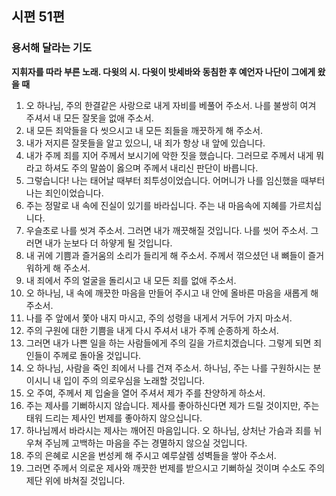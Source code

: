 ## 시편 51편

### 용서해 달라는 기도
**지휘자를 따라 부른 노래. 다윗의 시. 다윗이 밧세바와 동침한 후 예언자 나단이 그에게 왔을 때**
1. 오 하나님, 주의 한결같은 사랑으로 내게 자비를 베풀어 주소서. 나를 불쌍히 여겨 주셔서 내 모든 잘못을 없애 주소서.
2. 내 모든 죄악들을 다 씻으시고 내 모든 죄들을 깨끗하게 해 주소서.
3. 내가 저지른 잘못들을 알고 있으니, 내 죄가 항상 내 앞에 있습니다.
4. 내가 주께 죄를 지어 주께서 보시기에 악한 짓을 했습니다. 그러므로 주께서 내게 뭐라고 하셔도 주의 말씀이 옳으며 주께서 내리신 판단이 바릅니다.
5. 그렇습니다! 나는 태어날 때부터 죄투성이었습니다. 어머니가 나를 임신했을 때부터 나는 죄인이었습니다.
6. 주는 정말로 내 속에 진실이 있기를 바라십니다. 주는 내 마음속에 지혜를 가르치십니다.
7. 우슬초로 나를 씻겨 주소서. 그러면 내가 깨끗해질 것입니다. 나를 씻어 주소서. 그러면 내가 눈보다 더 하얗게 될 것입니다.
8. 내 귀에 기쁨과 즐거움의 소리가 들리게 해 주소서. 주께서 꺾으셨던 내 뼈들이 즐거워하게 해 주소서.
9. 내 죄에서 주의 얼굴을 돌리시고 내 모든 죄를 없애 주소서.
10. 오 하나님, 내 속에 깨끗한 마음을 만들어 주시고 내 안에 올바른 마음을 새롭게 해 주소서.
11. 나를 주 앞에서 쫓아 내지 마시고, 주의 성령을 내게서 거두어 가지 마소서.
12. 주의 구원에 대한 기쁨을 내게 다시 주셔서 내가 주께 순종하게 하소서.
13. 그러면 내가 나쁜 일을 하는 사람들에게 주의 길을 가르치겠습니다. 그렇게 되면 죄인들이 주께로 돌아올 것입니다.
14. 오 하나님, 사람을 죽인 죄에서 나를 건져 주소서. 하나님, 주는 나를 구원하시는 분이시니 내 입이 주의 의로우심을 노래할 것입니다.
15. 오 주여, 주께서 제 입술을 열어 주셔서 제가 주를 찬양하게 하소서.
16. 주는 제사를 기뻐하시지 않습니다. 제사를 좋아하신다면 제가 드릴 것이지만, 주는 태워 드리는 제사인 번제를 좋아하지 않으십니다.
17. 하나님께서 바라시는 제사는 깨어진 마음입니다. 오 하나님, 상처난 가슴과 죄를 뉘우쳐 주님께 고백하는 마음을 주는 경멸하지 않으실 것입니다.
18. 주의 은혜로 시온을 번성케 해 주시고 예루살렘 성벽들을 쌓아 주소서.
19. 그러면 주께서 의로운 제사와 깨끗한 번제를 받으시고 기뻐하실 것이며 수소도 주의 제단 위에 바쳐질 것입니다.